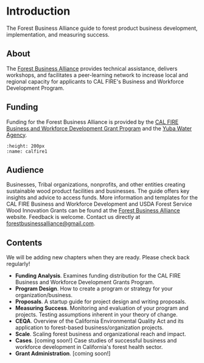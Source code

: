 # Introduction
The Forest Business Alliance guide to forest product business development, implementation, and measuring success.

## About
The [Forest Business Alliance](https://www.forestbusinessalliance.org/) provides technical assistance, delivers workshops, and facilitates a peer-learning network to increase local and regional capacity for applicants to CAL FIRE's Business and Workforce Development Program.

## Funding
Funding for the Forest Business Alliance is provided by the [CAL FIRE Business and Workforce Development Grant Program](https://www.fire.ca.gov/what-we-do/natural-resource-management/climate-and-energy-program/wood-products-and-bioenergy) and the [Yuba Water Agency](https://www.yubawater.org/).


```{image} ../calfire.png
:height: 200px
:name: calfire1
```

## Audience

Businesses, Tribal organizations, nonprofits, and other entities creating sustainable wood product facilities and businesses. The guide offers key insights and advice to access funds. More information and templates for the CAL FIRE Business and Workforce Development and USDA Forest Service Wood Innovation Grants can be found at the [Forest Business Alliance](https://www.forestbusinessalliance.org/) website. Feedback is welcome. Contact us directly at [forestbusinessalliance@gmail.com](mailto:'forestbusinessalliance.com').

## Contents
We will be adding new chapters when they are ready. Please check back regularly!

- **Funding Analysis**. Examines funding distribution for the CAL FIRE Business and Workforce Development Grants Program.
- **Program Design**. How to create a program or strategy for your organization/business.
- **Proposals**. A startup guide for project design and writing proposals.
- **Measuring Success**. Monitoring and evaluation of your program and projects. Testing assumptions inherent in your theory of change.
- **CEQA**. Overview of the California Environmental Quality Act and its application to forest-based business/organization projects.
- **Scale**. Scaling forest business and organizational reach and impact.
- **Cases**. [coming soon!] Case studies of successful business and workforce development in California's forest health sector.
- **Grant Administration**. [coming soon!] 
